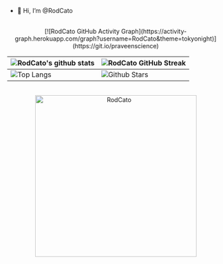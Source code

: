 - 👋 Hi, I’m @RodCato
<div align="center">
 <br />
 [![RodCato GitHub Activity Graph](https://activity-graph.herokuapp.com/graph?username=RodCato&theme=tokyonight)](https://git.io/praveenscience)

| ![RodCato's github stats](https://github-readme-stats.vercel.app/api?username=RodCato&show_icons=true&theme=tokyonight) | ![RodCato GitHub Streak](https://github-readme-streak-stats.herokuapp.com/?user=RodCato&theme=tokyonight) |
| --- | --- |
| ![Top Langs](https://github-readme-stats.vercel.app/api/top-langs/?username=Aditya664&theme=tokyonight) | ![Github Stars](https://github-readme-stats.vercel.app/api?username=Aditya664&show_icons=true&locale=en&count_private=true&hide_rank=true&custom_title=My%20GitHub%20Stats&disable_animations=true&theme=tokyonight) |<img src="https://media.giphy.com/media/iY8CRBdQXODJSCERIr/giphy.gif" width="35"><b> Github Stats </b>
<br>




 
  <img src="https://github-readme-stats.vercel.app/api/top-langs?username=rodcato&show_icons=true&locale=en&layout=compact&line_height=20&title_color=7A7ADB&icon_color=2234AE&text_color=D3D3D3&bg_color=0,000000,130F40" width="375"  alt="RodCato"/>

</a>
</div>
